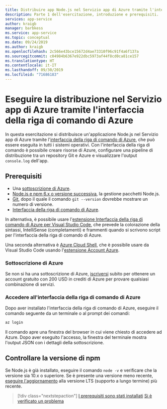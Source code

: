 ```yaml
---
title: Distribuire app Node.js nel Servizio app di Azure tramite l'interfaccia della riga di comando di Azure
description: Parte 1 dell'esercitazione, introduzione e prerequisiti.
services: app-service
author: kraigb
manager: barbkess
ms.service: app-service
ms.topic: conceptual
ms.date: 09/24/2019
ms.author: kraigb
ms.openlocfilehash: 2c566e43bce15672d4ae73310f96c91f4a6f137a
ms.sourcegitcommit: c04984b6367e922dbc5973af44f8cd0ca81ce157
ms.translationtype: HT
ms.contentlocale: it-IT
ms.lasthandoff: 09/30/2019
ms.locfileid: "71686183"
---
```

# <a name="deploy-to-azure-app-service-using-the-azure-cli"></a>Eseguire la distribuzione nel Servizio app di Azure tramite l'interfaccia della riga di comando di Azure

In questa esercitazione si distribuisce un'applicazione Node.js nel Servizio app di Azure tramite l'[interfaccia della riga di comando di Azure](https://docs.microsoft.com/cli/azure/overview?view=azure-cli-latest), che può essere eseguita in tutti i sistemi operativi. Con l'interfaccia della riga di comando è possibile creare risorse di Azure, configurare una pipeline di distribuzione tra un repository Git e Azure e visualizzare l'output `console.log` dell'app.

## <a name="prerequisites"></a>Prerequisiti

- Una [sottoscrizione di Azure](#azure-subscription).
- [Node.js e npm 6.x o versione successiva](https://nodejs.org/en/download), la gestione pacchetti Node.js.
- [Git](https://git-scm.com/downloads), dopo il quale il comando `git --version` dovrebbe mostrare un numero di versione.
- [Interfaccia della riga di comando di Azure](https://docs.microsoft.com/cli/azure/install-azure-cli).

In alternativa, è possibile usare l'[estensione Interfaccia della riga di comando di Azure per Visual Studio Code](https://marketplace.visualstudio.com/items?itemName=ms-vscode.azurecli), che prevede la colorazione della sintassi, IntelliSense (completamenti) e frammenti quando si scrivono script per l'interfaccia della riga di comando di Azure.

Una seconda alternativa è [Azure Cloud Shell](https://docs.microsoft.com/azure/cloud-shell/overview), che è possibile usare da Visual Studio Code usando l'[estensione Account Azure](https://marketplace.visualstudio.com/items?itemName=ms-vscode.azure-account).

### <a name="azure-subscription"></a>Sottoscrizione di Azure

Se non si ha una sottoscrizione di Azure, [iscriversi](https://azure.microsoft.com/en-us/free/?utm_source=campaign&utm_campaign=vscode-tutorial-node-git&mktingSource=vscode-tutorial-node-git) subito per ottenere un account gratuito con 200 USD in crediti di Azure per provare qualsiasi combinazione di servizi.

### <a name="sign-in-to-the-azure-cli"></a>Accedere all'interfaccia della riga di comando di Azure

Dopo aver installato l'interfaccia della riga di comando di Azure, eseguire il comando seguente da un terminale o al prompt dei comandi:

```bash
az login
```

Il comando apre una finestra del browser in cui viene chiesto di accedere ad Azure. Dopo aver eseguito l'accesso, la finestra del terminale mostra l'output JSON con i dettagli della sottoscrizione.

## <a name="check-npm-version"></a>Controllare la versione di npm

Se Node.js è già installato, eseguire il comando `node -v` e verificare che la versione sia 10.x o superiore. Se è presente una versione meno recente, [eseguire l'aggiornamento](https://nodejs.org/en/download/) alla versione LTS (supporto a lungo termine) più recente.

> [!div class="nextstepaction"]
> [I prerequisiti sono stati installati](tutorial-vscode-azure-cli-node-02.md) [Si è verificato un problema](https://www.research.net/r/PWZWZ52?tutorial=node-deployment&step=getting-started)
